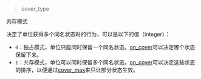> cover_type

共存模式

决定了单位获得多个同名状态时的行为，可以是以下的值（integer）：

* `0`：独占模式，单位只能同时保留一个同名状态。[on_cover]可以决定哪个状态保留下来。
* `1`：共存模式，单位可以同时保留多个同名状态。[on_cover]可以决定这些状态的排序，以便通过[cover_max]来只让部分状态生效。

[on_cover]: /ac/API/buff/事件/on_cover
[cover_max]: /ac/API/buff/属性/cover_max
